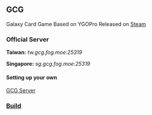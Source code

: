 ## GCG
Galaxy Card Game Based on YGOPro
Released on [Steam](https://store.steampowered.com/app/4039420/Galaxy_Card_Game/)

### Official Server
**Taiwan:** *tw.gcg.fog.moe:25319*

**Singapore:** *sg.gcg.fog.moe:25319*

#### Setting up your own 
[GCG Server](https://github.com/FogMoe/gcgserver/tree/fix?tab=readme-ov-file#gcg%E6%9C%8D%E5%8A%A1%E5%99%A8%E9%83%A8%E7%BD%B2%E8%84%9A%E6%9C%AC)

### [Build](https://github.com/Fluorohydride/ygopro/wiki#build)
